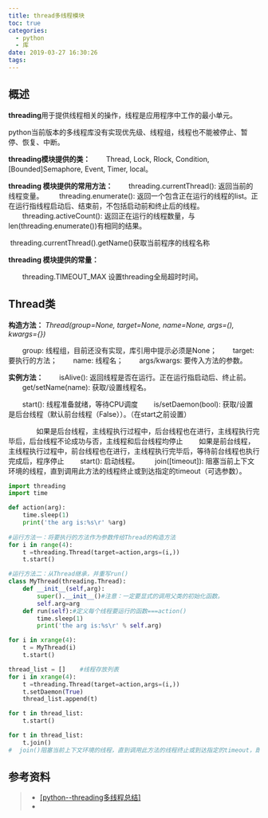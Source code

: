 ```yaml
---
title: thread多线程模块
toc: true
categories:
  - python
  - 库
date: 2019-03-27 16:30:26
tags:
---
```




## 概述

**threading**用于提供线程相关的操作，线程是应用程序中工作的最小单元。

python当前版本的多线程库没有实现优先级、线程组，线程也不能被停止、暂停、恢复、中断。

**threading模块提供的类：**  　　Thread, Lock, Rlock, Condition, [Bounded]Semaphore, Event, Timer, local。

**threading 模块提供的常用方法：** 
　　threading.currentThread(): 返回当前的线程变量。 
　　threading.enumerate(): 返回一个包含正在运行的线程的list。正在运行指线程启动后、结束前，不包括启动前和终止后的线程。 
　　threading.activeCount(): 返回正在运行的线程数量，与len(threading.enumerate())有相同的结果。

​	threading.currentThread().getName()获取当前程序的线程名称



**threading 模块提供的常量：**

　　threading.TIMEOUT_MAX 设置threading全局超时时间。

## Thread类

**构造方法：** *Thread(group=None, target=None, name=None, args=(), kwargs={})* 

　　group: 线程组，目前还没有实现，库引用中提示必须是None； 
　　target: 要执行的方法； 
　　name: 线程名； 
　　args/kwargs: 要传入方法的参数。

**实例方法：** 　　isAlive(): 返回线程是否在运行。正在运行指启动后、终止前。 
　　get/setName(name): 获取/设置线程名。 

　　start():  线程准备就绪，等待CPU调度
　　is/setDaemon(bool): 获取/设置是后台线程（默认前台线程（False））。（在start之前设置）

　　　　如果是后台线程，主线程执行过程中，后台线程也在进行，主线程执行完毕后，后台线程不论成功与否，主线程和后台线程均停止
       　　如果是前台线程，主线程执行过程中，前台线程也在进行，主线程执行完毕后，等待前台线程也执行完成后，程序停止
　　start(): 启动线程。 
　　join([timeout]): 阻塞当前上下文环境的线程，直到调用此方法的线程终止或到达指定的timeout（可选参数）。

```python
import threading
import time

def action(arg):
    time.sleep(1)
    print('the arg is:%s\r' %arg)
    
#运行方法一：将要执行的方法作为参数传给Thread的构造方法
for i in range(4):
    t =threading.Thread(target=action,args=(i,))
    t.start()

#运行方法二：从Thread继承，并重写run()
class MyThread(threading.Thread):
    def __init__(self,arg):
        super().__init__()#注意：一定要显式的调用父类的初始化函数。
        self.arg=arg
    def run(self):#定义每个线程要运行的函数===action()
        time.sleep(1)
        print('the arg is:%s\r' % self.arg)

for i in xrange(4):
    t = MyThread(i)
    t.start()
```



```python
thread_list = []    #线程存放列表
for i in xrange(4):
    t =threading.Thread(target=action,args=(i,))
    t.setDaemon(True)
    thread_list.append(t)

for t in thread_list:
    t.start()

for t in thread_list:
    t.join()
#  join()阻塞当前上下文环境的线程，直到调用此方法的线程终止或到达指定的timeout，即使设置了setDeamon（True）主线程依然要等待子线程结束。
```

## 参考资料
> - [[python--threading多线程总结]](https://www.cnblogs.com/tkqasn/p/5700281.html)
> - []()
